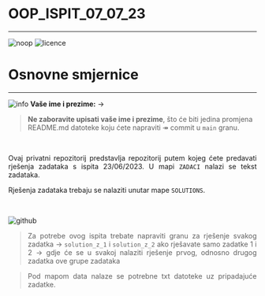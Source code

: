 # OOP_ISPIT_07_07_23
---


![noop](https://img.shields.io/badge/noop-active-brightgreen) ![licence](https://img.shields.io/badge/licence-%40SiT-blue)

# Osnovne smjernice
---
![info](https://img.shields.io/badge/student-info-orange) **Vaše ime i prezime:** &rarr; 

> **Ne zaboravite upisati vaše ime i prezime**, što će biti jedina promjena README.md datoteke koju ćete napraviti &Rarr; commit u `main` granu. 

&nbsp;

<div style="text-align:justify">

Ovaj privatni repozitorij predstavlja repozitorij putem kojeg ćete predavati rješenja zadataka s ispita 23/06/2023.  U mapi `ZADACI` nalazi se tekst zadataka.


Rješenja zadataka trebaju se nalaziti unutar mape `SOLUTIONS`. 
   
&nbsp;
  
![github](https://badgen.net/badge/icon/github?icon=github&label)

> Za potrebe ovog ispita trebate napraviti granu za rješenje svakog zadatka &rarr; `solution_z_1` i `solution_z_2` ako rješavate samo zadatke 1 i 2 &rarr; gdje će se u svakoj nalaziti rješenje prvog, odnosno drugog zadatka ove grupe zadataka
   
> Pod mapom data nalaze se potrebne txt datoteke uz pripadajuće zadatke.


</div>

